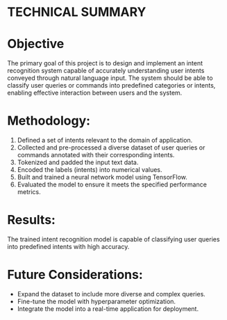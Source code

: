 # TECHNICAL SUMMARY

# Objective
The primary goal of this project is to design and implement an intent recognition system capable of accurately understanding user intents conveyed through natural language input. The system should be able to classify user queries or commands into predefined categories or intents, enabling effective interaction between users and the system.

# Methodology:
1. Defined a set of intents relevant to the domain of application.
2. Collected and pre-processed a diverse dataset of user queries or commands annotated with their corresponding intents.
3. Tokenized and padded the input text data.
4. Encoded the labels (intents) into numerical values.
5. Built and trained a neural network model using TensorFlow.
6. Evaluated the model to ensure it meets the specified performance metrics.

# Results:
The trained intent recognition model is capable of classifying user queries into predefined intents with high accuracy.

# Future Considerations:
- Expand the dataset to include more diverse and complex queries.
- Fine-tune the model with hyperparameter optimization.
- Integrate the model into a real-time application for deployment.
